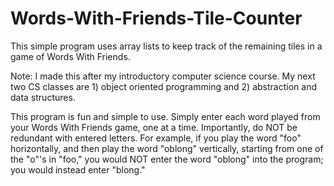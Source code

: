 # Words-With-Friends-Tile-Counter
This simple program uses array lists to keep track of the remaining tiles in a game of Words With Friends.

Note: I made this after my introductory computer science course.
My next two CS classes are 1) object oriented programming and 2) abstraction and data structures. 

This program is fun and simple to use. Simply enter each word played from your Words With Friends game, one at a time. 
Importantly, do NOT be redundant with entered letters. For example, if you play the word "foo" horizontally, 
and then play the word "oblong" vertically, starting from one of the "o"'s in "foo," you would NOT enter 
the word "oblong" into the program; you would instead enter "blong."
